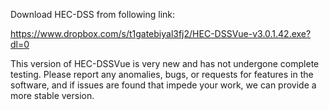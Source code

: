 Download HEC-DSS from following link:

https://www.dropbox.com/s/t1gatebiyal3fj2/HEC-DSSVue-v3.0.1.42.exe?dl=0

This version of HEC-DSSVue is very new and has not undergone complete testing. Please report any anomalies, bugs, or requests for features in the software, and if issues are found that impede your work, we can provide a more stable version.
